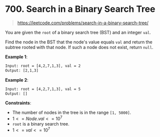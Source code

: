 # 700. Search in a Binary Search Tree

> <https://leetcode.com/problems/search-in-a-binary-search-tree/>

You are given the `root` of a binary search tree (BST) and an integer `val`.

Find the node in the BST that the node's value equals `val` and return the
subtree rooted with that node. If such a node does not exist, return `null`.

**Example 1**:

```txt
Input: root = [4,2,7,1,3], val = 2
Output: [2,1,3]
```

**Example 2**:

```txt
Input: root = [4,2,7,1,3], val = 5
Output: []
```

**Constraints**:

- The number of nodes in the tree is in the range `[1, 5000]`.
- $1 <= Node.val <= 10^7$
- `root` is a binary search tree.
- $1 <= val <= 10^7$
